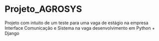 # Projeto_AGROSYS
Projeto com intuito de um teste para uma vaga de estágio na empresa Interface Comunicação e Sistema na vaga desenvolvimento em Python + Django
